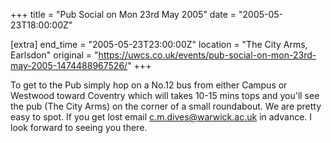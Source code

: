 +++
title = "Pub Social on Mon 23rd May 2005"
date = "2005-05-23T18:00:00Z"

[extra]
end_time = "2005-05-23T23:00:00Z"
location = "The City Arms, Earlsdon"
original = "https://uwcs.co.uk/events/pub-social-on-mon-23rd-may-2005-1474488967526/"
+++

To get to the Pub simply hop on a No.12 bus from either Campus or Westwood toward Coventry which will takes 10-15 mins tops and you'll see the pub (The City Arms) on the corner of a small roundabout. We are pretty easy to spot. If you get lost email c.m.dives@warwick.ac.uk in advance. I look forward to seeing you there.

